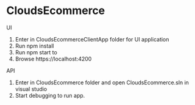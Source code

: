 # CloudsEcommerce

UI
1. Enter in CloudsEcommerceClientApp folder for UI application 
2. Run npm install
3. Run npm start to 
4. Browse https://localhost:4200
 
API
1. Enter in CloudsEcommerce folder and open CloudsEcommerce.sln in visual studio
2. Start debugging to run app.
